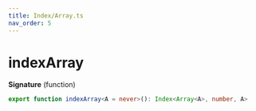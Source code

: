 ```yaml
---
title: Index/Array.ts
nav_order: 5
---
```


# indexArray

**Signature** (function)

```ts
export function indexArray<A = never>(): Index<Array<A>, number, A>
```
